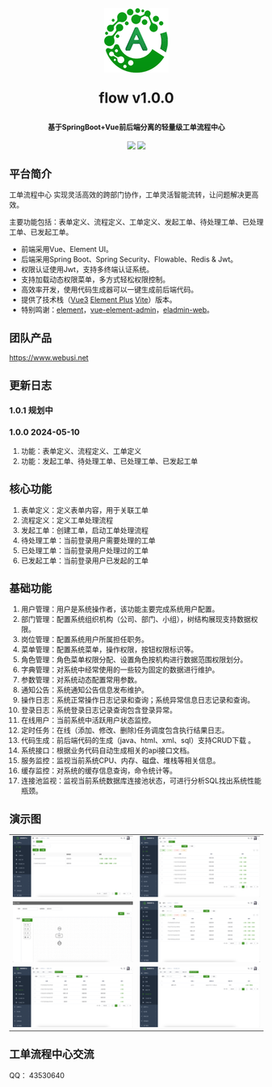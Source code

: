 <!-- lang: java -->
<p align="center">
	<img alt="logo" src="favicon.png">
</p>
<h1 align="center" style="margin: 30px 0 30px; font-weight: bold;">flow v1.0.0</h1>
<h4 align="center">基于SpringBoot+Vue前后端分离的轻量级工单流程中心</h4>
<p align="center">
	<a href="https://gitee.com/webusi/devops/stargazers"><img src="https://gitee.com/webusi/devops/badge/star.svg?theme=dark"></a>
	<a href="https://gitee.com/webusi/devops/blob/master/LICENSE"><img src="https://img.shields.io/github/license/mashape/apistatus.svg"></a>
</p>

## 平台简介

工单流程中心 实现灵活高效的跨部门协作，工单灵活智能流转，让问题解决更高效。<p/>
主要功能包括：表单定义、流程定义、工单定义、发起工单、待处理工单、已处理工单、已发起工单。<p/>

* 前端采用Vue、Element UI。
* 后端采用Spring Boot、Spring Security、Flowable、Redis & Jwt。
* 权限认证使用Jwt，支持多终端认证系统。
* 支持加载动态权限菜单，多方式轻松权限控制。
* 高效率开发，使用代码生成器可以一键生成前后端代码。
* 提供了技术栈（[Vue3](https://v3.cn.vuejs.org) [Element Plus](https://element-plus.org/zh-CN) [Vite](https://cn.vitejs.dev)）版本。
* 特别鸣谢：[element](https://github.com/ElemeFE/element)，[vue-element-admin](https://github.com/PanJiaChen/vue-element-admin)，[eladmin-web](https://github.com/elunez/eladmin-web)。

## 团队产品
https://www.webusi.net

## 更新日志
### 1.0.1 规划中

### 1.0.0 2024-05-10
1.  功能：表单定义、流程定义、工单定义
2.  功能：发起工单、待处理工单、已处理工单、已发起工单

## 核心功能
1.  表单定义：定义表单内容，用于关联工单
2.  流程定义：定义工单处理流程
3.  发起工单：创建工单，启动工单处理流程
4.  待处理工单：当前登录用户需要处理的工单
5.  已处理工单：当前登录用户处理过的工单
6.  已发起工单：当前登录用户已发起的工单


## 基础功能

1.  用户管理：用户是系统操作者，该功能主要完成系统用户配置。
2.  部门管理：配置系统组织机构（公司、部门、小组），树结构展现支持数据权限。
3.  岗位管理：配置系统用户所属担任职务。
4.  菜单管理：配置系统菜单，操作权限，按钮权限标识等。
5.  角色管理：角色菜单权限分配、设置角色按机构进行数据范围权限划分。
6.  字典管理：对系统中经常使用的一些较为固定的数据进行维护。
7.  参数管理：对系统动态配置常用参数。
8.  通知公告：系统通知公告信息发布维护。
9.  操作日志：系统正常操作日志记录和查询；系统异常信息日志记录和查询。
10. 登录日志：系统登录日志记录查询包含登录异常。
11. 在线用户：当前系统中活跃用户状态监控。
12. 定时任务：在线（添加、修改、删除)任务调度包含执行结果日志。
13. 代码生成：前后端代码的生成（java、html、xml、sql）支持CRUD下载 。
14. 系统接口：根据业务代码自动生成相关的api接口文档。
15. 服务监控：监视当前系统CPU、内存、磁盘、堆栈等相关信息。
16. 缓存监控：对系统的缓存信息查询，命令统计等。
17. 连接池监视：监视当前系统数据库连接池状态，可进行分析SQL找出系统性能瓶颈。

## 演示图
<table>
    <tr>
        <td><img src="flow/flow-1.png"/></td>
        <td><img src="flow/flow-2.png"/></td>
    </tr>
    <tr>
        <td><img src="flow/flow-3.png"/></td>
        <td><img src="flow/flow-4.png"/></td>
    </tr>
    <tr>
        <td><img src="flow/flow-5.png"/></td>
        <td><img src="flow/flow-6.png"/></td>
    </tr>
</table>


## 工单流程中心交流

QQ： 43530640